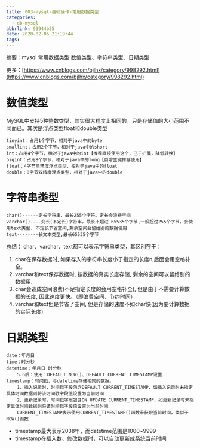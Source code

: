```yaml
---
title: 003-mysql-基础操作-常用数据类型
categories:
  - db-mysql
abbrlink: 93944b35
date: 2020-02-05 21:19:44
tags:
---
```


摘要：mysql 常用数据类型:数值类型、字符串类型、日期类型

<!--more-->

更多：[https://www.cnblogs.com/bjlhx/category/998292.html](https://www.cnblogs.com/bjlhx/category/998292.html)

# 数值类型
MySQL中支持5种整数类型，其实很大程度上相同的，只是存储值的大小范围不同而已。其次是浮点类型float和double类型
```
tinyint：占用1个字节，相对于java中的byte
smallint：占用2个字节，相对于java中的short
int：占用4个字节，相对于java中的int【推荐直接使用这个，已于扩展，降低转换】
bigint：占用8个字节，相对于java中的long【自增主键推荐使用】
float：4字节单精度浮点类型，相对于java中的float
double：8字节双精度浮点类型，相对于java中的double
```
# 字符串类型
```
char()------定长字符串，最长255个字符。定长会浪费空间
varchar()----变长(不定长)字符串，最长不超过 65535个字节,一般超过255个字节，会使用text类型. 不定长节省空间,剩余空间会留给别的数据使用
text--------长文本类型,最长65535个字节
```

总结： char、varchar、text都可以表示字符串类型，其区别在于：
1. char在保存数据时, 如果存入的字符串长度小于指定的长度n,后面会用空格补全。
2. varchar和text保存数据时, 按数据的真实长度存储, 剩余的空间可以留给别的数据用.
3. char会造成空间浪费(不足指定长度的会用空格补全), 但是由于不需要计算数据的长度, 因此速度更快。（即浪费空间、节约时间）
4. varchar和text但是节省了空间, 但是存储的速度不如char快(因为要计算数据的实际长度)

# 日期类型
```
date：年月日
time：时分秒
datetime：年月日 时分秒
	5.6后：使用：DEFAULT NOW()、DEFAULT CURRENT_TIMESTAMP设置
timestamp：时间戳，与datetime存储相同的数据。
	1、插入记录时，时间戳字段包含DEFAULT CURRENT_TIMESTAMP，如插入记录时未指定具体时间数据则将该时间戳字段值设置为当前时间
  	2、更新记录时，时间戳字段包含ON UPDATE CURRENT_TIMESTAMP，如更新记录时未指定具体时间数据则将该时间戳字段值设置为当前时间
	CURRENT_TIMESTAMP表示使用CURRENT_TIMESTAMP()函数来获取当前时间，类似于NOW()函数
```
- timestamp最大表示2038年，而datetime范围是1000~9999
- timestamp在插入数、修改数据时，可以自动更新成系统当前时间
